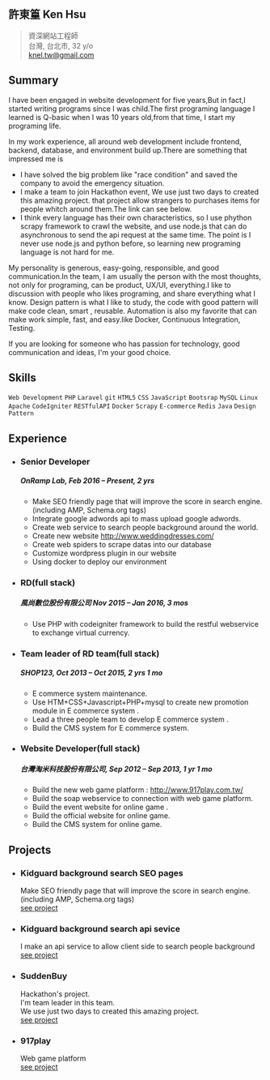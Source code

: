 
## 許東篁 Ken Hsu
> 資深網站工程師  
> 台灣, 台北市, 32 y/o  
> [knel.tw@gmail.com](knel.tw@gmail.com)  

## Summary
I have been engaged in website development for five years,But in fact,I started writing programs since I was child.The first programing language I learned is Q-basic when I was 10 years old,from that time, I start my programing life.

In my work experience, all around web development include frontend, backend, database, and environment build up.There are something that impressed me is
* I have solved the big problem like "race condition" and saved the company to avoid the emergency situation. 
* I make a team to join Hackathon event, We use just two days to created this amazing project. that project allow strangers to purchases items for people whitch around them.The link can see below.
* I think every language has their own characteristics, so I use phython scrapy framework to crawl the website, and use node.js that can do asynchronous to send the api request at the same time. The point is I never use node.js and python before, so learning new programing language is not hard for me.

My personality is generous, easy-going, responsible, and good communication.In the team, I am usually the person with the most thoughts, not only for programing, can be product, UX/UI, everything.I like to discussion with people who likes programing, and share everything what I know. Design pattern is what I like to study, the code with good pattern will make code clean, smart , reusable. Automation is also my favorite that can make work simple, fast, and easy.like Docker, Continuous Integration, Testing.

If you are looking for someone who has passion for technology, good communication and ideas, I'm your good choice.


## Skills
`Web Development` `PHP` `Laravel` `git` `HTML5` `CSS` `JavaScript` `Bootsrap` `MySQL` `Linux` `Apache` `CodeIgniter` `RESTfulAPI` `Docker` `Scrapy` `E-commerce` `Redis` `Java` `Design Pattern`

## Experience
* ### Senior Developer
  ##### OnRamp Lab, Feb 2016 – Present, 2 yrs  

  * Make SEO friendly page that will improve the score in search engine.(including AMP, Schema.org tags)
  * Integrate google adwords api to mass upload google adwords.
  * Create web service to search people background around the world.
  * Create new website http://www.weddingdresses.com/
  * Create web spiders to scrape datas into our database 
  * Customize wordpress plugin in our website
  * Using docker to deploy our environment
  
* ### RD(full stack)
  ##### 風尚數位股份有限公司 Nov 2015 – Jan 2016, 3 mos

  * Use PHP with codeigniter framework to build the restful webservice to exchange virtual currency.

* ### Team leader of RD team(full stack)
  ##### SHOP123, Oct 2013 – Oct 2015, 2 yrs 1 mo  

  * E commerce system maintenance.
  * Use HTM+CSS+Javascript+PHP+mysql to create new promotion module in E commerce system .
  * Lead a three people team to develop E commerce system .
  * Build the CMS system for E commerce system.

* ### Website Developer(full stack)
  ##### 台灣淘米科技股份有限公司, Sep 2012 – Sep 2013, 1 yr 1 mo
  * Build the new web game platform : http://www.917play.com.tw/
  * Build the soap webservice to connection with web game platform.
  * Build the event website for online game .
  * Build the official website for online game.
  * Build the CMS system for online game.
  
## Projects
* ### Kidguard background search SEO pages
  Make SEO friendly page that will improve the score in search engine.(including AMP, Schema.org tags)  
  [see project](https://www.kidguard.com/find/j)
* ### Kidguard background search api sevice
  I make an api service to allow client side to search people background  
  [see project](https://www.kidguard.com/people-search/)
* ### SuddenBuy
  Hackathon's project.  
  I'm team leader in this team.  
  We use just two days to created this amazing project.  
  [see project](http://www.hackathon.io/sudden-buy)
* ### 917play
  Web game platform  
  [see project](http://www.917play.com.tw/)